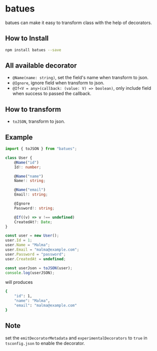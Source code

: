 # batues
batues can make it easy to transform class with the help of decorators.

## How to Install
```sh
npm install batues --save
```

## All available decorator

* `@Name(name: string)`, set the field's name when transform to json.
* `@Ignore`, ignore field when transform to json.
* `@If<V = any>(callback: (value: V) => boolean)`, only include field when success to passed the callback.

## How to transform
* `toJSON`, transform to json.

## Example
```ts
import { toJSON } from "batues";

class User {
    @Name("id")
    Id!: number;

    @Name("name")
    Name!: string;

    @Name("email")
    Email!: string;

    @Ignore
    Password!: string;

    @If((v) => v !== undefined)
    CreatedAt?: Date;
}

const user = new User();
user.Id = 1;
user.Name = "Malma";
user.Email = "malma@example.com";
user.Password = "password";
user.CreatedAt = undefined;

const userJson = toJSON(user);
console.log(userJSON);
```
will produces
```sh
{
    "id": 1,
    "name": "Malma",
    "email": "malma@example.com"
}
```

## Note
set the `emitDecoratorMetadata` and `experimentalDecorators` to `true` in `tsconfig.json` to enable the decorator.